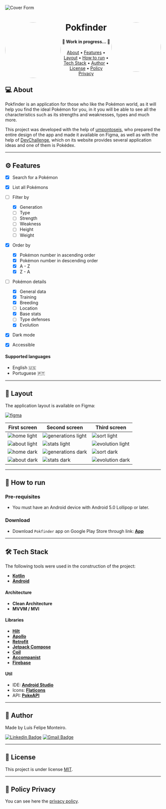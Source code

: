 ![Cover Form](https://user-images.githubusercontent.com/63600670/188512424-41de6784-202c-4af7-b90b-85ba36beb032.png)

<h1 align="center">
<a href="https://play.google.com/store/apps/details?id=com.montfel.pokfinder"><img align="left" style="border-radius: 50%;" src="https://user-images.githubusercontent.com/63600670/188514149-56f6a4bc-48ae-45ff-97a1-597d81f86950.png" width="180" alt=""/></a>
    Pokfinder
    <a href="https://play.google.com/store/apps/details?id=com.montfel.pokfinder"><img align="right" style="border-radius: 50%;" src="https://user-images.githubusercontent.com/63600670/188514104-486f0a1c-0bbf-4333-bb1b-5088687efdc9.png" width="160" alt=""/></a>
</h1>

<h4 align="center">
	🚧   Work in progress...  🚧
</h4>

<p align="center">
 <a href="#-about">About</a> •
 <a href="#-features">Features</a> •
 <a href="#-layout">Layout</a> • 
 <a href="#-how-to-run">How to run</a> • 
 <a href="#-tech-stack">Tech Stack</a> • 
 <a href="#-author">Author</a> • 
 <a href="#-license">License</a> • 
 <a href="#-policy-privacy">Policy Privacy</a>
</p>


## 💻 About

Pokfinder is an application for those who like the Pokémon world, as it will help you find the ideal Pokémon for you, in it you will be able to see all the characteristics such as its strengths and weaknesses, types and much more.

This project was developed with the help of [umpontoseis](https://umpontoseis.com/), who prepared the entire design of the app and made it available on Figma, as well as with the help of [DevChallenge](https://www.devchallenge.com.br/), which on its website provides several application ideas and one of them is Pokédex.

---

## ⚙ Features

- [x] Search for a Pokémon
- [x] List all Pokémons
- [ ] Filter by
   - [x] Generation
   - [ ] Type
   - [ ] Strength
   - [ ] Weakness
   - [ ] Height
   - [ ] Weight
- [x] Order by
   - [x] Pokémon number in ascending order
   - [x] Pokémon number in descending order
   - [x] A - Z
   - [x] Z - A
- [ ] Pokémon details
   - [x] General data
   - [x] Training
   - [x] Breeding
   - [ ] Location
   - [x] Base stats
   - [ ] Type defenses
   - [x] Evolution
- [x] Dark mode
- [x] Accessible


#### Supported languages

 - English 🇺🇸
 - Portuguese 🇵🇹

---

## 🎨 Layout

The application layout is available on Figma:

<a href="https://www.figma.com/file/THLxZSlOoUYMZrjFg0Kl1M/Pok%C3%A9dex?node-id=18241%3A2789">
  <img alt="figma" src="https://img.shields.io/badge/Acessar%20Layout%20-Figma-%2304D361">
</a>


First screen | Second screen | Third screen
---|---|---
![home light](https://user-images.githubusercontent.com/63600670/190871373-a9102542-0750-4422-b20f-add8cbcdb929.png) | ![generations light](https://user-images.githubusercontent.com/63600670/190871380-82784f25-10a2-4642-a9ac-7698b02ea703.png) | ![sort light](https://user-images.githubusercontent.com/63600670/190871391-b236d84d-67a3-4a48-a6bf-38cdc4b4833b.png)
![about light](https://user-images.githubusercontent.com/63600670/190871403-6e3b8c00-ae7a-4856-99b4-e0eec2d0c2be.png) | ![stats light](https://user-images.githubusercontent.com/63600670/190871409-63749e5d-ca5a-4115-88c8-56f10ba1f003.png) | ![evolution light](https://user-images.githubusercontent.com/63600670/193352544-16155129-0326-4ed9-9abf-fb4d30c16d85.png)
![home dark](https://user-images.githubusercontent.com/63600670/190870659-0ce05c89-421b-4919-a8bd-edea31140c78.png) | ![generations dark](https://user-images.githubusercontent.com/63600670/190870665-1232d860-e345-4bcf-a141-95f58b4c4c60.png) | ![sort dark](https://user-images.githubusercontent.com/63600670/190870676-05d6d8d9-028b-4e76-95ad-2122d8351044.png)
![about dark](https://user-images.githubusercontent.com/63600670/190870694-ab389ecb-e5ff-4ede-b8f0-a19bd911c872.png) | ![stats dark](https://user-images.githubusercontent.com/63600670/190870699-dd02805d-ee50-40af-9709-f7ca6e4307b3.png) | ![evolution dark](https://user-images.githubusercontent.com/63600670/190870712-ccf85a46-f62c-44a3-abc2-bab5537f8ba4.png)



---

## 🚀 How to run

### Pre-requisites


-   You must have an Android device with Android 5.0 Lollipop or later.

### Download
-   Download `Pokfinder` app on Google Play Store through link: **[App](https://play.google.com/store/apps/details?id=com.montfel.pokfinder)**

---

## 🛠 Tech Stack

The following tools were used in the construction of the project:

-   **[Kotlin](https://kotlinlang.org/)**
-   **[Android](https://www.android.com/)**

#### Architecture

-   **Clean Architecture**
-   **MVVM / MVI**

#### Libraries

-   **[Hilt](https://dagger.dev/hilt/)**
-   **[Apollo](https://www.apollographql.com/)**
-   **[Retrofit](https://square.github.io/retrofit/)**
-   **[Jetpack Compose](https://developer.android.com/jetpack/compose)**
-   **[Coil](https://coil-kt.github.io/coil/)**
-   **[Accompanist](https://google.github.io/accompanist/)**
-   **[Firebase](https://firebase.google.com/)**

#### Util

-   IDE:  **[Android Studio](https://developer.android.com/studio)**
-   Icons:  **[Flaticons](https://www.flaticon.com/)**
-   API:  **[PokeAPI](https://pokeapi.co/)**

---

## 🦸 Author

Made by Luís Felipe Monteiro.

[![Linkedin Badge](https://img.shields.io/badge/LinkedIn-0077B5?style=for-the-badge&logo=linkedin&logoColor=white)](https://www.linkedin.com/in/luis-felipe-monteiro/)
[![Gmail Badge](https://img.shields.io/badge/Gmail-D14836?style=for-the-badge&logo=gmail&logoColor=white)](mailto:felipemonteirose@gmail.com)

---

## 📝 License

This project is under license [MIT](./LICENSE).

---

## 📝 Policy Privacy
You can see here the [privacy policy](https://montfel.blogspot.com/2022/09/privacy-policy-luis-felipe-monteiro.html).
